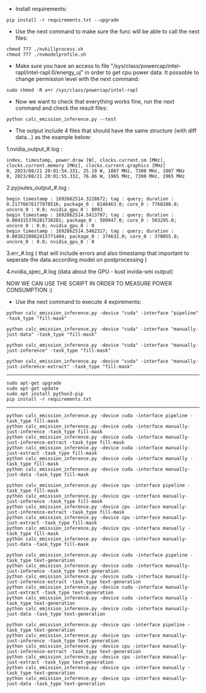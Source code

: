 
* Install requirements:

```
pip install -r requirements.txt --upgrade
```

* Use the next command to make sure the func will be able to call the next files:
  
```
chmod 777 ./nvkillprocess.sh
chmod 777 ./nvmodelprofile.sh
```

* Make sure you have an access to file "/sys/class/powercap/intel-rapl/intel-rapl:0/energy_uj" in order to get cpu power data.
It possoble to change permission level with the next command:

```
sudo chmod -R a+r /sys/class/powercap/intel-rapl
```

* Now we want to check that everything works fine, run the next command and check the result files:
  
```
python calc_emission_inference.py --test
```

* The output include 4 files that should have the same structure (with diff data...) as the example below:

1.nvidia_output_#.log :

```
index, timestamp, power.draw [W], clocks.current.sm [MHz], clocks.current.memory [MHz], clocks.current.graphics [MHz]
0, 2023/08/21 20:01:54.331, 25.19 W, 1807 MHz, 7300 MHz, 1807 MHz
0, 2023/08/21 20:01:55.332, 76.86 W, 1965 MHz, 7300 MHz, 1965 MHz
```

2.pyjoules_output_#.log :
```
begin timestamp : 1692662514.3228672; tag : query; duration : 0.21776676177978516; package_0 : 8146463.0; core_0 : 7768108.0; uncore_0 : 0.0; nvidia_gpu_0 : 8093
begin timestamp : 1692662514.5413787; tag : query; duration : 0.004315376281738281; package_0 : 509947.0; core_0 : 503295.0; uncore_0 : 0.0; nvidia_gpu_0 : 0
begin timestamp : 1692662514.5462317; tag : query; duration : 0.0038220882415771484; package_0 : 374632.0; core_0 : 370055.0; uncore_0 : 0.0; nvidia_gpu_0 : 0
```
3.err_#.log  ( that will include errors and also timestamp that important to seperate the data according model on postprocessing )

4.nvidia_spec_#.log (data about the GPU - kust invida-smi output)

NOW WE CAN USE THE SCRIPT IN ORDER TO MEASURE POWER CONSUMPTION :)

* Use the next command to execute 4 expirements:

```
python calc_emission_inference.py -device "cuda" -interface "pipeline" -task_type "fill-mask" 

python calc_emission_inference.py -device "cuda" -interface "manually-just-data" -task_type "fill-mask" 

python calc_emission_inference.py -device "cuda" -interface "manually-just-inference" -task_type "fill-mask" 

python calc_emission_inference.py -device "cuda" -interface "manually-just-inference-extract" -task_type "fill-mask"
```

---- 
```
sudo apt-get upgrade 
sudo apt-get update 
sudo apt install python3-pip
pip install -r requirements.txt 
```
----- 

```
python calc_emission_inference.py -device cuda -interface pipeline -task_type fill-mask
python calc_emission_inference.py -device cuda -interface manually-just-inference -task_type fill-mask
python calc_emission_inference.py -device cuda -interface manually-just-inference-extract -task_type fill-mask
python calc_emission_inference.py -device cuda -interface manually-just-extract -task_type fill-mask
python calc_emission_inference.py -device cuda -interface manually -task_type fill-mask
python calc_emission_inference.py -device cuda -interface manually-just-data -task_type fill-mask

python calc_emission_inference.py -device cpu -interface pipeline -task_type fill-mask
python calc_emission_inference.py -device cpu -interface manually-just-inference -task_type fill-mask
python calc_emission_inference.py -device cpu -interface manually-just-inference-extract -task_type fill-mask
python calc_emission_inference.py -device cpu -interface manually-just-extract -task_type fill-mask
python calc_emission_inference.py -device cpu -interface manually -task_type fill-mask
python calc_emission_inference.py -device cpu -interface manually-just-data -task_type fill-mask
```

```
python calc_emission_inference.py -device cuda -interface pipeline -task_type text-generation
python calc_emission_inference.py -device cuda -interface manually-just-inference -task_type text-generation
python calc_emission_inference.py -device cuda -interface manually-just-inference-extract -task_type text-generation
python calc_emission_inference.py -device cuda -interface manually-just-extract -task_type text-generation
python calc_emission_inference.py -device cuda -interface manually -task_type text-generation
python calc_emission_inference.py -device cuda -interface manually-just-data -task_type text-generation

python calc_emission_inference.py -device cpu -interface pipeline -task_type text-generation
python calc_emission_inference.py -device cpu -interface manually-just-inference -task_type text-generation
python calc_emission_inference.py -device cpu -interface manually-just-inference-extract -task_type text-generation
python calc_emission_inference.py -device cpu -interface manually-just-extract -task_type text-generation
python calc_emission_inference.py -device cpu -interface manually -task_type text-generation
python calc_emission_inference.py -device cpu -interface manually-just-data -task_type text-generation
```


